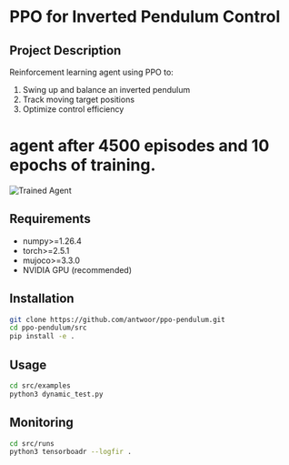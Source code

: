 # PPO for Inverted Pendulum Control

## Project Description
Reinforcement learning agent using PPO to:
1. Swing up and balance an inverted pendulum
2. Track moving target positions
3. Optimize control efficiency

# agent after 4500 episodes and 10 epochs of training.
![Trained Agent](media/5500_ppo.gif)

## Requirements
- numpy>=1.26.4
- torch>=2.5.1
- mujoco>=3.3.0
- NVIDIA GPU (recommended)

## Installation
```bash
git clone https://github.com/antwoor/ppo-pendulum.git
cd ppo-pendulum/src
pip install -e .
```

## Usage
```bash
cd src/examples
python3 dynamic_test.py
```
## Monitoring
```bash
cd src/runs
python3 tensorboadr --logfir .
```
